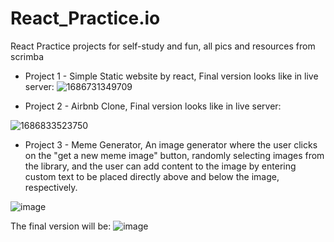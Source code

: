 # React_Practice.io
React Practice projects for self-study and fun, all pics and resources from scrimba

* Project 1 - Simple Static website by react,  Final version looks like in live server:
![1686731349709](https://github.com/Insomnia2331/React_Practice.io/assets/103230242/af103542-0219-406d-a06d-7e0555550982)

* Project 2 - Airbnb Clone, Final version looks like in live server:  

![1686833523750](https://github.com/Insomnia2331/React_Practice.io/assets/103230242/ab49b5d1-faa6-4558-a7d1-e594ac73d582)

* Project 3 - Meme Generator, An image generator where the user clicks on the "get a new meme image" button, randomly selecting images from the library, and the user can add content to the image by entering custom text to be placed directly above and below the image, respectively.
  
![image](https://github.com/Insomnia2331/React_Practice.io/assets/103230242/3cf41812-0604-475d-b47e-297c5253bc40)

The final version will be:
![image](https://github.com/Insomnia2331/React_Practice.io/assets/103230242/2ea3bc86-44fa-473f-a723-fb4e4cbccafb)



